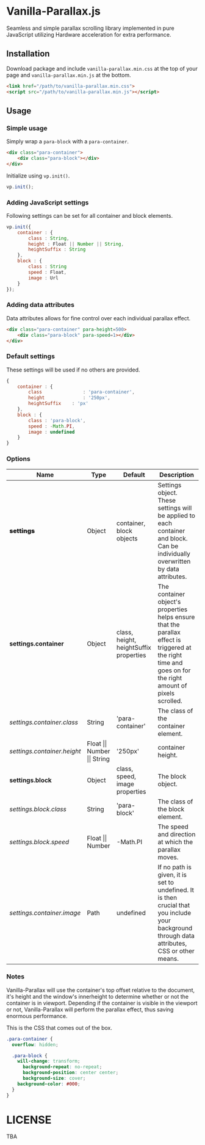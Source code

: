 Vanilla-Parallax.js
===========

Seamless and simple parallax scrolling library implemented in pure JavaScript utilizing Hardware acceleration for extra performance.

## Installation

Download package and include `vanilla-parallax.min.css` at the top of your page and `vanilla-parallax.min.js` at the bottom.

```html
<link href="/path/to/vanilla-parallax.min.css">
<script src="/path/to/vanilla-parallax.min.js"></script>
```

## Usage

### Simple usage

Simply wrap a `para-block` with a `para-container`.

```html
<div class="para-container">
	<div class="para-block"></div>
</div>
```

Initialize using `vp.init()`.
```javascript
vp.init();
```

### Adding JavaScript settings

Following settings can be set for all container and block elements.

```javascript
vp.init({
	container : {
		class : String,
		height : Float || Number || String,
		heightSuffix : String
	},
	block : {
		class : String
		speed : Float,
		image : Url
	}
});
```

### Adding data attributes

Data attributes allows for fine control over each individual parallax effect.

```html
<div class="para-container" para-height=500>
	<div class="para-block" para-speed=1></div>
</div>
```

### Default settings

These settings will be used if no others are provided.

```javascript
{
	container : {
		class 				: 'para-container',
		height 				: '250px',
		heightSuffix 	: 'px'
	},
	block : {
		class : 'para-block',
		speed : -Math.PI,
		image : undefined
	}
}
```

### Options

<table class="table table-bordered table-striped">
	<thead>
		<tr>
			<th>Name</th>
			<th>Type</th>
			<th>Default</th>
			<th>Description</th>
		</tr>
	</thead>
	<tbody>
		<tr>
			<td style="font-weight: 900;">settings</td>
			<td>Object</td>
			<td>container, block objects</td>
			<td>Settings object. These settings will be applied to each container and block. Can be individually overwritten by data attributes.</td>
		</tr>
		<tr>
			<td><b>settings.container</b></td>
			<td>Object</td>
			<td>class, height, heightSuffix properties</td>
			<td>The container object's properties helps ensure that the parallax effect is triggered at the right time and goes on for the right amount of pixels scrolled.</td>
		</tr>
		<tr>
			<td><i>settings.container.class</i></td>
			<td>String</td>
			<td>'para-container'</td>
			<td>The class of the container element.</td>
		</tr>
		<tr>
			<td><i>settings.container.height</i></td>
			<td>Float || Number || String</td>
			<td>'250px'</td>
			<td>container height.</td>
		</tr>
		<tr>
			<td><b>settings.block</b></td>
			<td>Object</td>
			<td>class, speed, image properties</td>
			<td>The block object.</td>
		</tr>
		<tr>
			<td><i>settings.block.class</i></td>
			<td>String</td>
			<td>'para-block'</td>
			<td>The class of the block element.</td>
		</tr>
		<tr>
			<td><i>settings.block.speed</i></td>
			<td>Float || Number</td>
			<td>-Math.PI</td>
			<td>The speed and direction at which the parallax moves.</td>
		</tr>
		<tr>
			<td><i>settings.container.image</i></td>
			<td>Path</td>
			<td>undefined</td>
			<td>If no path is given, it is set to undefined. It is then crucial that you include your background through data attributes, CSS or other means.</td>
		</tr>
	</tbody>
</table>

### Notes

Vanilla-Parallax will use the container's top offset relative to the document, it's height and the window's innerheight to determine whether or not the container is in viewport. Depending if the container is visible in the viewport or not, Vanilla-Parallax will perform the parallax effect, thus saving enormous performance.

This is the CSS that comes out of the box.

```css
.para-container {
  overflow: hidden;

  .para-block {
    will-change: transform;
	  background-repeat: no-repeat;
	  background-position: center center;
	  background-size: cover;
    background-color: #000;
  }
}
```

LICENSE
=======

TBA